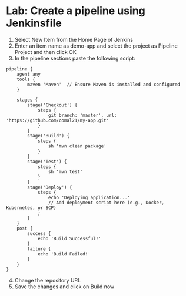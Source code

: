 # Lab: Create a pipeline using Jenkinsfile

1. Select New Item from the Home Page of Jenkins
2. Enter an item name as demo-app and select the project as Pipeline Project and then click OK
3. In the pipeline sections paste the following script:
```
pipeline {
    agent any
    tools {
        maven 'Maven'  // Ensure Maven is installed and configured
    }
    
    stages {
        stage('Checkout') {
            steps {
                git branch: 'master', url: 'https://github.com/comal21/my-app.git'
            }
        }
        stage('Build') {
            steps {
                sh 'mvn clean package'
            }
        }
        stage('Test') {
            steps {
                sh 'mvn test'
            }
        }
        stage('Deploy') {
            steps {
                echo 'Deploying application...'
                // Add deployment script here (e.g., Docker, Kubernetes, or SCP)
            }
        }
    }
    post {
        success {
            echo 'Build Successful!'
        }
        failure {
            echo 'Build Failed!'
        }
    }
}
```
4. Change the repository URL
5. Save the changes and click on Build now
